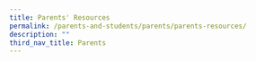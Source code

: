 ```yaml
---
title: Parents' Resources
permalink: /parents-and-students/parents/parents-resources/
description: ""
third_nav_title: Parents
---
```

